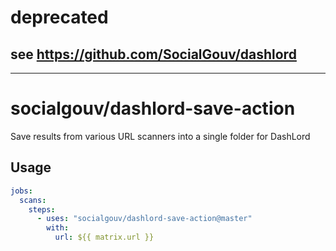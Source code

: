 # deprecated

## see https://github.com/SocialGouv/dashlord

---

# socialgouv/dashlord-save-action

Save results from various URL scanners into a single folder for DashLord

## Usage

```yaml
jobs:
  scans:
    steps:
      - uses: "socialgouv/dashlord-save-action@master"
        with:
          url: ${{ matrix.url }}
```
